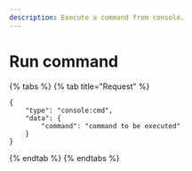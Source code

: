```yaml
---
description: Execute a command from console.
---
```


# Run command

{% tabs %}
{% tab title="Request" %}
```
{
    "type": "console:cmd",
    "data": {
        "command": "command to be executed"
    }
}
```
{% endtab %}
{% endtabs %}
